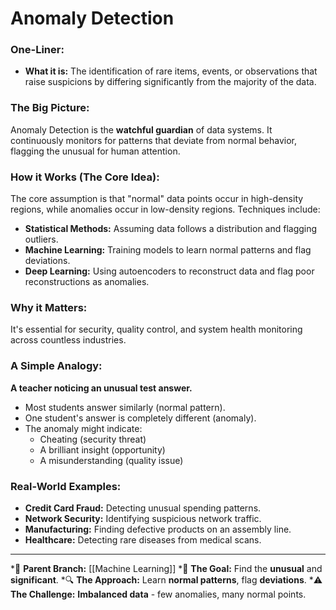 # Anomaly Detection

### One-Liner:
*   **What it is:** The identification of rare items, events, or observations that raise suspicions by differing significantly from the majority of the data.

### The Big Picture:
Anomaly Detection is the **watchful guardian** of data systems. It continuously monitors for patterns that deviate from normal behavior, flagging the unusual for human attention.

### How it Works (The Core Idea):
The core assumption is that "normal" data points occur in high-density regions, while anomalies occur in low-density regions. Techniques include:
- **Statistical Methods:** Assuming data follows a distribution and flagging outliers.
- **Machine Learning:** Training models to learn normal patterns and flag deviations.
- **Deep Learning:** Using autoencoders to reconstruct data and flag poor reconstructions as anomalies.

### Why it Matters:
It's essential for security, quality control, and system health monitoring across countless industries.

### A Simple Analogy:
**A teacher noticing an unusual test answer.**
*   Most students answer similarly (normal pattern).
*   One student's answer is completely different (anomaly).
*   The anomaly might indicate:
    - Cheating (security threat)
    - A brilliant insight (opportunity)
    - A misunderstanding (quality issue)

### Real-World Examples:
*   **Credit Card Fraud:** Detecting unusual spending patterns.
*   **Network Security:** Identifying suspicious network traffic.
*   **Manufacturing:** Finding defective products on an assembly line.
*   **Healthcare:** Detecting rare diseases from medical scans.

---
*🌳 **Parent Branch:** [[Machine Learning]]
*🎯 **The Goal:** Find the **unusual** and **significant**.
*🔍 **The Approach:** Learn **normal patterns**, flag **deviations**.
*⚠️ **The Challenge:** **Imbalanced data** - few anomalies, many normal points.
